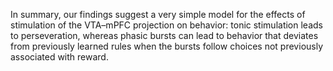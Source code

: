 In summary, our findings suggest a very simple model for the effects of stimulation of the VTA–mPFC projection on behavior: tonic stimulation leads to perseveration, whereas phasic bursts can lead to behavior that deviates from previously learned rules when the bursts follow choices not previously associated with reward.